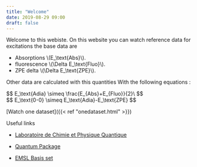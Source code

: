 ```yaml
---
title: "Welcome"
date: 2019-08-29 09:00
draft: false
---
```

Welcome to this webiste.
On this website you can watch reference data for excitations the base data are

- Absorptions \\(E_\text{Abs}\\).
- fluorescence \\(\Delta E_\text{Fluo}\\).
- ZPE delta \\(\Delta E_\text{ZPE}\\).

Other data are calculated with this quantities With the following equations :

<div>$$ E_\text{Adia} \simeq \frac{E_{Abs}+E_{Fluo}}{2}\ $$</div>
<div>$$ E_\text{0-0} \simeq E_\text{Adia}-E_\text{ZPE} $$</div>

[Watch one dataset]({{< ref "onedataset.html" >}})

Useful links

- [Laboratoire de Chimie et Physique Quantique](http://www.lcpq.ups-tlse.fr/)

- [Quantum Package](https://quantumpackage.github.io/qp2/)

- [EMSL Basis set](https://www.basissetexchange.org/)
